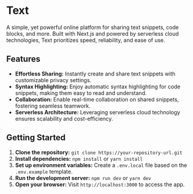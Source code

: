 # Text

A simple, yet powerful online platform for sharing text snippets, code blocks, and more. Built with Next.js and powered by serverless cloud technologies, Text prioritizes speed, reliability, and ease of use.

## Features

* **Effortless Sharing:** Instantly create and share text snippets with customizable privacy settings.
* **Syntax Highlighting:** Enjoy automatic syntax highlighting for code snippets, making them easy to read and understand.
* **Collaboration:** Enable real-time collaboration on shared snippets, fostering seamless teamwork.
* **Serverless Architecture:** Leveraging serverless cloud technology ensures scalability and cost-efficiency.

## Getting Started

1. **Clone the repository:** `git clone https://your-repository-url.git`
2. **Install dependencies:** `npm install` or `yarn install`
3. **Set up environment variables:** Create a `.env.local` file based on the `.env.example` template.
4. **Run the development server:** `npm run dev` or `yarn dev`
5. **Open your browser:** Visit `http://localhost:3000` to access the app.

